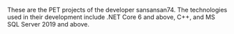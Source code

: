 These are the PET projects of the developer sansansan74.
The technologies used in their development include .NET Core 6 and above, C++, and MS SQL Server 2019 and above.

